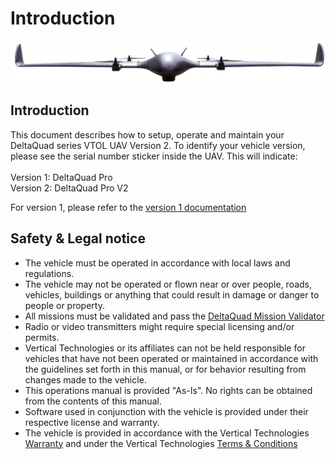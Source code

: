 # Introduction

![](.gitbook/assets/DeltaQuad-1024x136.png)

## Introduction

This document describes how to setup, operate and maintain your DeltaQuad series VTOL UAV Version 2. To identify your vehicle version, please see the serial number sticker inside the UAV. This will indicate:\
\
Version 1: DeltaQuad Pro\
Version 2: DeltaQuad Pro V2

For version 1, please refer to the [version 1 documentation](https://docs.deltaquad.com/deltaquad-operation-manual/v/master/)

## Safety & Legal notice

* The vehicle must be operated in accordance with local laws and regulations.
* The vehicle may not be operated or flown near or over people, roads, vehicles, buildings or anything that could result in damage or danger to people or property.
* All missions must be validated and pass the [DeltaQuad Mission Validator](https://validator.deltaquad.com)
* Radio or video transmitters might require special licensing and/or permits.
* Vertical Technologies or its affiliates can not be held responsible for vehicles that have not been operated or maintained in accordance with the guidelines set forth in this manual, or for behavior resulting from changes made to the vehicle.
* This operations manual is provided "As-Is". No rights can be obtained from the contents of this manual.
* Software used in conjunction with the vehicle is provided under their respective license and warranty.
* The vehicle is provided in accordance with the Vertical Technologies [Warranty](https://www.verticaltechnologies.com/info/warranty-and-support) and under the Vertical Technologies [Terms & Conditions](https://www.verticaltechnologies.com/info/terms-conditions)
